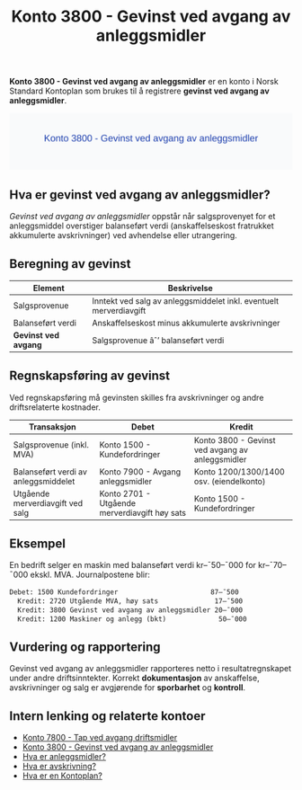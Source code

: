 ﻿---
title: "Konto 3800 - Gevinst ved avgang av anleggsmidler"
seoTitle: "3800-gevinst-ved-avgang-av-anleggsmidler"
meta_description: '**Konto 3800 - Gevinst ved avgang av anleggsmidler** er en konto i Norsk Standard Kontoplan som brukes til å registrere **gevinst ved avgang av anleggsmidler**...'
slug: 3800-gevinst-ved-avgang-av-anleggsmidler
type: blog
layout: pages/single
---

**Konto 3800 - Gevinst ved avgang av anleggsmidler** er en konto i Norsk Standard Kontoplan som brukes til å registrere **gevinst ved avgang av anleggsmidler**.

![Illustrasjon av konto 3800 Gevinst ved avgang av anleggsmidler](3800-gevinst-ved-avgang-av-anleggsmidler-image.svg)

## Hva er gevinst ved avgang av anleggsmidler?

*Gevinst ved avgang av anleggsmidler* oppstår når salgsprovenyet for et anleggsmiddel overstiger balanseført verdi (anskaffelseskost fratrukket akkumulerte avskrivninger) ved avhendelse eller utrangering.

## Beregning av gevinst

| Element                    | Beskrivelse                                                        |
|----------------------------|--------------------------------------------------------------------|
| Salgsprovenue              | Inntekt ved salg av anleggsmiddelet inkl. eventuelt merverdiavgift |
| Balanseført verdi          | Anskaffelseskost minus akkumulerte avskrivninger                   |
| **Gevinst ved avgang**     | Salgsprovenue âˆ’ balanseført verdi                                  |

## Regnskapsføring av gevinst

Ved regnskapsføring må gevinsten skilles fra avskrivninger og andre driftsrelaterte kostnader.

| Transaksjon                                          | Debet                                  | Kredit                                               |
|------------------------------------------------------|----------------------------------------|------------------------------------------------------|
| Salgsprovenue (inkl. MVA)                            | Konto 1500 - Kundefordringer           | Konto 3800 - Gevinst ved avgang av anleggsmidler     |
| Balanseført verdi av anleggsmiddelet                 | Konto 7900 - Avgang anleggsmidler      | Konto 1200/1300/1400 osv. (eiendelkonto)              |
| Utgående merverdiavgift ved salg                     | Konto 2701 - Utgående merverdiavgift høy sats | Konto 1500 - Kundefordringer                   |

## Eksempel

En bedrift selger en maskin med balanseført verdi kr–¯50–¯000 for kr–¯70–¯000 ekskl. MVA. Journalpostene blir:

```plaintext
Debet: 1500 Kundefordringer                       87–¯500
  Kredit: 2720 Utgående MVA, høy sats              17–¯500
  Kredit: 3800 Gevinst ved avgang av anleggsmidler 20–¯000
  Kredit: 1200 Maskiner og anlegg (bkt)             50–¯000
```

## Vurdering og rapportering

Gevinst ved avgang av anleggsmidler rapporteres netto i resultatregnskapet under andre driftsinntekter. Korrekt **dokumentasjon** av anskaffelse, avskrivninger og salg er avgjørende for **sporbarhet** og **kontroll**.

## Intern lenking og relaterte kontoer

* [Konto 7800 - Tap ved avgang driftsmidler](/blogs/kontoplan/7800-tap-ved-avgang-driftsmidler "Konto 7800 - Tap ved avgang driftsmidler")
* [Konto 3800 - Gevinst ved avgang av anleggsmidler](/blogs/kontoplan/3800-gevinst-ved-avgang-av-anleggsmidler "Konto 3800 - Gevinst ved avgang av anleggsmidler")
* [Hva er anleggsmidler?](/blogs/regnskap/hva-er-anleggsmidler "Hva er Anleggsmidler? Komplett Guide til Anleggsmidler i Regnskap")
* [Hva er avskrivning?](/blogs/regnskap/hva-er-avskrivning "Hva er avskrivning? Guide til avskrivninger")
* [Hva er en Kontoplan?](/blogs/regnskap/hva-er-kontoplan "Hva er en Kontoplan? Komplett Guide til Kontoplaner i Norsk Regnskap")






